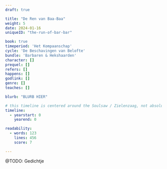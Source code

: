 ```yaml
---
draft: true

title: "De Ren van Baa-Baa"
weight: 5
date: 2024-01-16
uniqueID: "the-run-of-bar-bar"

book: true
timeperiod: 'Het Kompaanschap'
cycle: 'De Beschavingen van Belofte'
bundle: 'Barbaren & Hekshaarden'
character: []
prequel: []
refers: []
happens: []
godlink: []
genre: []
teaches: []

blurb: "BLURB HIER"

# this timeline is centered around the Soulsaw / Zielenzaag, not absolute 0 ( = universe creation)
timeline:
  - yearstart: 0
    yearend: 0

readability:
  - words: 123
    lines: 456
    score: 7

---
```


@TODO: Gedichtje